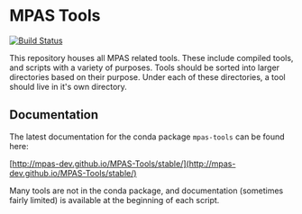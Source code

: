 # MPAS Tools

[![Build Status](https://dev.azure.com/MPAS-Dev/MPAS-Tools%20testing/_apis/build/status/MPAS-Dev.MPAS-Tools?branchName=temp)](https://dev.azure.com/MPAS-Dev/MPAS-Tools%20testing/_build/latest?definitionId=4&branchName=temp)

This repository houses all MPAS related tools. These include compiled tools,
and scripts with a variety of purposes. Tools should be sorted into larger
directories based on their purpose. Under each of these directories, a tool
should live in it's own directory.

## Documentation

The latest documentation for the conda package `mpas-tools` can be found here:

[http://mpas-dev.github.io/MPAS-Tools/stable/](http://mpas-dev.github.io/MPAS-Tools/stable/)

Many tools are not in the conda package, and documentation (sometimes fairly
limited) is available at the beginning of each script.
